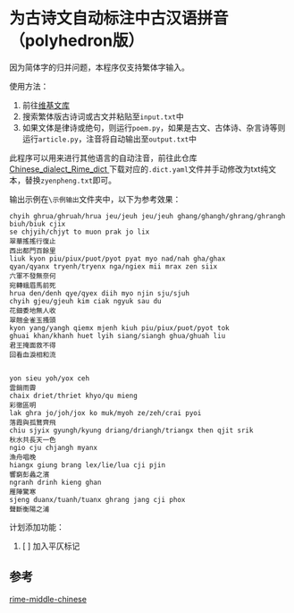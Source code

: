 # 为古诗文自动标注中古汉语拼音（polyhedron版）

因为简体字的归并问题，本程序仅支持繁体字输入。

使用方法：

1. 前往[维基文库](https://zh.wikisource.org/wiki/Wikisource:%E9%A6%96%E9%A1%B5)
2. 搜索繁体版古诗词或古文并粘贴至`input.txt`中
3. 如果文体是律诗或绝句，则运行`poem.py`，如果是古文、古体诗、杂言诗等则运行`article.py`，注音将自动输出至`output.txt`中

此程序可以用来进行其他语言的自动注音，前往此仓库[Chinese_dialect_Rime_dict
](https://github.com/laubonghaudoi/Chinese_dialect_Rime_dict)下载对应的`.dict.yaml`文件并手动修改为txt纯文本，替换`zyenpheng.txt`即可。

输出示例在`\示例输出`文件夹中，以下为参考效果：

```
chyih ghrua/ghruah/hrua jeu/jeuh jeu/jeuh ghang/ghangh/ghrang/ghrangh biuh/biuk cjix 
se chjyih/chjyt to muon prak jo lix 
翠華搖搖行復止
西出都門百餘里
liuk kyon piu/piux/puot/pyot pyat myo nad/nah gha/ghax 
qyan/qyanx tryenh/tryenx nga/ngiex mii mrax zen siix 
六軍不發無奈何
宛轉蛾眉馬前死
hrua den/denh qye/qyex diih myo njin sju/sjuh 
chyih gjeu/gjeuh kim ciak ngyuk sau du 
花鈿委地無人收
翠翹金雀玉搔頭
kyon yang/yangh qiemx mjenh kiuh piu/piux/puot/pyot tok 
ghuai khan/khanh huet lyih siang/siangh ghua/ghuah liu 
君王掩面救不得
回看血淚相和流


yon sieu yoh/yox ceh 
雲銷雨霽
chaix driet/thriet khyo/qu mieng 
彩徹區明
lak ghra jo/joh/jox ko muk/myoh ze/zeh/crai pyoi
落霞與孤鶩齊飛
chiu sjyix gyungh/kyung driang/driangh/triangx then qjit srik 
秋水共長天一色
ngio cju chjangh myanx 
漁舟唱晚
hiangx giung brang lex/lie/lua cji pjin 
響窮彭蠡之濱
ngranh drinh kieng ghan 
雁陣驚寒
sjeng duanx/tuanh/tuanx ghrang jang cji phox 
聲斷衡陽之浦
```

计划添加功能：

1. [ ] 加入平仄标记

## 参考

[rime-middle-chinese](https://github.com/biopolyhedron/rime-middle-chinese)